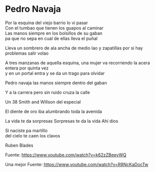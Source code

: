 # Pedro Navaja

Por la esquina del viejo barrio lo vi pasar  
Con el tumbao que tienen los guapos al caminar  
Las manos siempre en los bolsillos de su gaban  
pa que no sepa en cual de ellas lleva el puñal

Lleva un sombrero de ala ancha de medio lao
y zapatillas por si hay problemas salir volao  

A tres manzanas de aquella esquina, una mujer
va recorriendo la acera entera por quinta vez  
y en un portal entra y se da un trago para olvidar  


Pedro navaja las manos siempre dentro del gaban

Y a la carrera pero sin ruido cruza la calle

Un 38 Smith and Willson del especial  

El diente de oro iba alumbrando toda la avenida  



La vida te da sorpresas
Sorpresas te da la vida
Ahí dios
 

Si naciste pa martillo   
del cielo te caen los clavos  


Ruben Blades

Fuente: https://www.youtube.com/watch?v=k62zZBeevWQ

Una mejor Fuente: https://www.youtube.com/watch?v=R8NcKaDocTw

